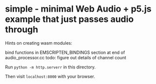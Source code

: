 # simple - minimal Web Audio + p5.js example that just passes audio through

Hints on creating wasm modules:

bind functions in EMSCRIPTEN_BINDINGS section at end of audio_processor.cc
todo: figure out details of channel count

Run `python -m http.serverr` in this directory.

Then visit `localhost:8000` with your browser.

